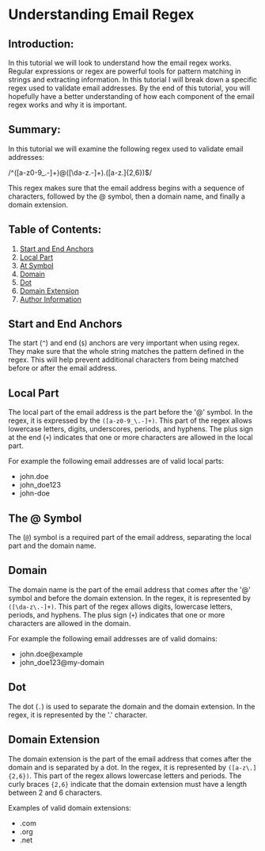 # Understanding Email Regex

## Introduction:

In this tutorial we will look to understand how the email regex works. Regular expressions or regex are powerful tools for pattern matching in strings and extracting information. In this tutorial I will break down a specific regex used to validate email addresses. By the end of this tutorial, you will hopefully have a better understanding of how each component of the email regex works and why it is important.

## Summary:

In this tutorial we will examine the following regex used to validate email addresses:

/^([a-z0-9_\.-]+)@([\da-z\.-]+)\.([a-z\.]{2,6})$/

This regex makes sure that the email address begins with a sequence of characters, followed by the @ symbol, then a domain name, and finally a domain extension.

## Table of Contents:

1. [Start and End Anchors](#start-end-anchors)
2. [Local Part](#local-part)
3. [At Symbol](#at-symbol)
4. [Domain](#domain)
5. [Dot](#dot)
6. [Domain Extension](#domain-extension)
7. [Author Information](#author-information)

## Start and End Anchors <a name="start-end-anchors"></a>

The start (`^`) and end (`$`) anchors are very important when using regex. They make sure that the whole string matches the pattern defined in the regex. This will help prevent additional characters from being matched before or after the email address.

## Local Part <a name="local-part"></a>

The local part of the email address is the part before the '@' symbol. In the regex, it is expressed by the `([a-z0-9_\.-]+)`. This part of the regex allows lowercase letters, digits, underscores, periods, and hyphens. The plus sign at the end (`+`) indicates that one or more characters are allowed in the local part.

For example the following email addresses are of valid local parts:

- john.doe
- john_doe123
- john-doe

## The @ Symbol <a name="at-symbol"></a>

The (`@`) symbol is a required part of the email address, separating the local part and the domain name.

## Domain <a name="domain"></a>

The domain name is the part of the email address that comes after the '@' symbol and before the domain extension. In the regex, it is represented by `([\da-z\.-]+)`. This part of the regex allows digits, lowercase letters, periods, and hyphens. The plus sign (`+`) indicates that one or more characters are allowed in the domain.

For example the following email addresses are of valid domains:

- john.doe@example
- john_doe123@my-domain

## Dot <a name="dot"></a>

The dot (`.`) is used to separate the domain and the domain extension. In the regex, it is represented by the '.' character.

## Domain Extension <a name="domain-extension"></a>

The domain extension is the part of the email address that comes after the domain and is separated by a dot. In the regex, it is represented by `([a-z\.]{2,6})`. This part of the regex allows lowercase letters and periods. The curly braces `{2,6}` indicate that the domain extension must have a length between 2 and 6 characters.

Examples of valid domain extensions:

- .com
- .org
- .net


